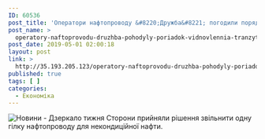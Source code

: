 ```yaml
---
ID: 60536
post_title: 'Оператори нафтопроводу &#8220;Дружба&#8221; погодили порядок відновлення транзиту нафти'
post_name: >
  operatory-naftoprovodu-druzhba-pohodyly-poriadok-vidnovlennia-tranzytu-nafty
post_date: 2019-05-01 02:00:18
layout: post
link: >
  http://35.193.205.123/operatory-naftoprovodu-druzhba-pohodyly-poriadok-vidnovlennia-tranzytu-nafty/
published: true
tags: [ ]
categories:
  - Економіка
---
```

 <img src="https://image.zn.ua/media/images/645x426/May2019/229299.jpeg" alt="Новини - Дзеркало тижня"/> Сторони прийняли рішення звільнити одну гілку нафтопроводу для некондиційної нафти. 